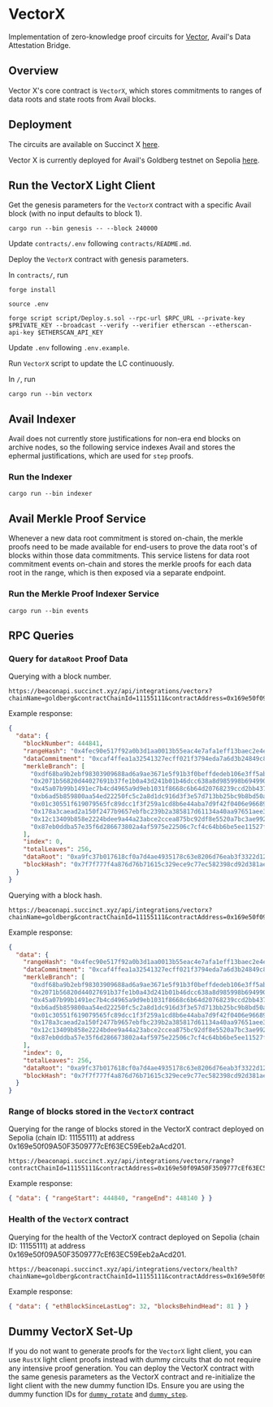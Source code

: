# VectorX

Implementation of zero-knowledge proof circuits for [Vector](https://blog.availproject.org/data-attestation-bridge/), Avail's Data Attestation Bridge.

## Overview

Vector X's core contract is `VectorX`, which stores commitments to ranges of data roots and state
roots from Avail blocks.

## Deployment

The circuits are available on Succinct X [here](https://platform.succinct.xyz/succinctlabs/vectorx).

Vector X is currently deployed for Avail's Goldberg testnet on Sepolia [here](https://sepolia.etherscan.io/address/0x5ac10644a873AAcd288775A90d6D0303496A4304#events).

## Run the VectorX Light Client

Get the genesis parameters for the `VectorX` contract with a specific Avail block (with no input defaults to block 1).

```
cargo run --bin genesis -- --block 240000
```

Update `contracts/.env` following `contracts/README.md`.

Deploy the `VectorX` contract with genesis parameters.

In `contracts/`, run

```
forge install

source .env

forge script script/Deploy.s.sol --rpc-url $RPC_URL --private-key $PRIVATE_KEY --broadcast --verify --verifier etherscan --etherscan-api-key $ETHERSCAN_API_KEY
```

Update `.env` following `.env.example`.

Run `VectorX` script to update the LC continuously.

In `/`, run

```
cargo run --bin vectorx
```

## Avail Indexer

Avail does not currently store justifications for non-era end blocks on archive nodes, so the
following service indexes Avail and stores the ephermal justifications, which are used for `step`
proofs.

### Run the Indexer

```
cargo run --bin indexer
```

## Avail Merkle Proof Service

Whenever a new data root commitment is stored on-chain, the merkle proofs need to be made available for end-users to prove the data root's of blocks within those data commitments. This service listens for data root commitment events on-chain and stores the merkle proofs for each data root in the range, which is then exposed via a separate endpoint.

### Run the Merkle Proof Indexer Service

```
cargo run --bin events
```

## RPC Queries

### Query for `dataRoot` Proof Data

Querying with a block number.

```
https://beaconapi.succinct.xyz/api/integrations/vectorx?chainName=goldberg&contractChainId=11155111&contractAddress=0x169e50f09A50F3509777cEf63EC59Eeb2aAcd201&blockNumber=444841
```

Example response:

```json
{
  "data": {
    "blockNumber": 444841,
    "rangeHash": "0x4fec90e517f92a0b3d1aa0013b55eac4e7afa1eff13baec2e4e7a105de412302",
    "dataCommitment": "0xcaf4ffea1a32541327ecff021f3794eda7a6d3b24849c852d9b5118854f49fd5",
    "merkleBranch": [
      "0xdf68ba9b2ebf98303909688ad6a9ae3671e5f91b3f0beffdedeb106e3ff5aba2",
      "0x2071b56820d44027691b37fe1b0a43d241b01b46dcc638a8d985998b69499090",
      "0x45a07b99b1491ec7b4cd4965a9d9eb1031f8668c6b64d20768239ccd2bb437aa",
      "0xb6ad5b859800aa54ed22250fc5c2a8d1dc916d3f3e57d713bb25bc9b8bd50a74",
      "0x01c30551f619079565fc89dcc1f3f259a1cd8b6e44aba7d9f42f0406e96689fb",
      "0x178a3caead2a150f2477b9657ebfbc239b2a385817d61134a40aa97651aee38d",
      "0x12c13409b858e2224bdee9a44a23abce2ccea875bc92df8e5520a7bc3ae99228",
      "0x87eb0ddba57e35f6d286673802a4af5975e22506c7cf4c64bb6be5ee11527f2c"
    ],
    "index": 0,
    "totalLeaves": 256,
    "dataRoot": "0xa9fc37b017618cf0a7d4ae4935178c63e8206d76eab3f3322d12e746d3fbee03",
    "blockHash": "0x7f7f777f4a876d76b71615c329ece9c77ec582398cd92d381ae0257795336849"
  }
}
```

Querying with a block hash.

```
https://beaconapi.succinct.xyz/api/integrations/vectorx?chainName=goldberg&contractChainId=11155111&contractAddress=0x169e50f09A50F3509777cEf63EC59Eeb2aAcd201&blockHash=0x7f7f777f4a876d76b71615c329ece9c77ec582398cd92d381ae0257795336849
```

Example response:

```json
{
  "data": {
    "rangeHash": "0x4fec90e517f92a0b3d1aa0013b55eac4e7afa1eff13baec2e4e7a105de412302",
    "dataCommitment": "0xcaf4ffea1a32541327ecff021f3794eda7a6d3b24849c852d9b5118854f49fd5",
    "merkleBranch": [
      "0xdf68ba9b2ebf98303909688ad6a9ae3671e5f91b3f0beffdedeb106e3ff5aba2",
      "0x2071b56820d44027691b37fe1b0a43d241b01b46dcc638a8d985998b69499090",
      "0x45a07b99b1491ec7b4cd4965a9d9eb1031f8668c6b64d20768239ccd2bb437aa",
      "0xb6ad5b859800aa54ed22250fc5c2a8d1dc916d3f3e57d713bb25bc9b8bd50a74",
      "0x01c30551f619079565fc89dcc1f3f259a1cd8b6e44aba7d9f42f0406e96689fb",
      "0x178a3caead2a150f2477b9657ebfbc239b2a385817d61134a40aa97651aee38d",
      "0x12c13409b858e2224bdee9a44a23abce2ccea875bc92df8e5520a7bc3ae99228",
      "0x87eb0ddba57e35f6d286673802a4af5975e22506c7cf4c64bb6be5ee11527f2c"
    ],
    "index": 0,
    "totalLeaves": 256,
    "dataRoot": "0xa9fc37b017618cf0a7d4ae4935178c63e8206d76eab3f3322d12e746d3fbee03",
    "blockHash": "0x7f7f777f4a876d76b71615c329ece9c77ec582398cd92d381ae0257795336849"
  }
}
```

### Range of blocks stored in the `VectorX` contract

Querying for the range of blocks stored in the VectorX contract deployed on Sepolia (chain ID: 11155111) at address 0x169e50f09A50F3509777cEf63EC59Eeb2aAcd201.

```
https://beaconapi.succinct.xyz/api/integrations/vectorx/range?contractChainId=11155111&contractAddress=0x169e50f09A50F3509777cEf63EC59Eeb2aAcd201
```

Example response:

```json
{ "data": { "rangeStart": 444840, "rangeEnd": 448140 } }
```

### Health of the `VectorX` contract

Querying for the health of the VectorX contract deployed on Sepolia (chain ID: 11155111) at address 0x169e50f09A50F3509777cEf63EC59Eeb2aAcd201.

```
https://beaconapi.succinct.xyz/api/integrations/vectorx/health?chainName=goldberg&contractChainId=11155111&contractAddress=0x169e50f09A50F3509777cEf63EC59Eeb2aAcd201
```

Example response:

```json
{ "data": { "ethBlockSinceLastLog": 32, "blocksBehindHead": 81 } }
```

## Dummy VectorX Set-Up

If you do not want to generate proofs for the `VectorX` light client, you can use `RustX` light client proofs instead with dummy circuits that do not require any intensive proof generation. You can deploy the VectorX contract with the same genesis parameters as the VectorX contract and re-initialize the light client with the new dummy function IDs. Ensure you are using the dummy function IDs for [`dummy_rotate`](https://alpha.succinct.xyz/avail/vectorx/releases/10) and [`dummy_step`](https://alpha.succinct.xyz/avail/vectorx/releases/9).
